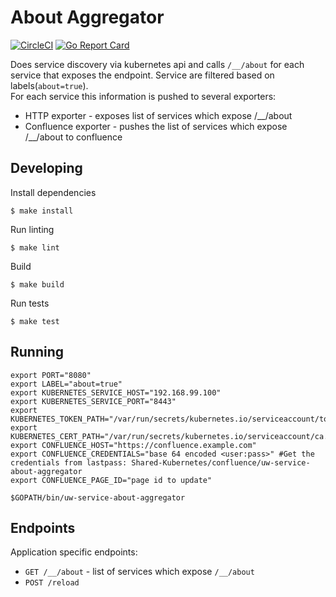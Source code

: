 # About Aggregator
[![CircleCI](https://circleci.com/gh/utilitywarehouse/uw-service-about-aggregator.svg?style=shield)](https://circleci.com/gh/utilitywarehouse/uw-service-about-aggregator)
[![Go Report Card](https://goreportcard.com/badge/github.com/utilitywarehouse/uw-service-about-aggregator)](https://goreportcard.com/report/github.com/utilitywarehouse/uw-service-about-aggregator)

Does service discovery via kubernetes api and calls `/__/about` for each service that exposes the endpoint. Service are filtered based on labels(`about=true`).   
For each service this information is pushed to several exporters:   

   * HTTP exporter - exposes list of services which expose /__/about   
   * Confluence exporter - pushes the list of services which expose /__/about to confluence

## Developing

Install dependencies

    $ make install

Run linting

    $ make lint

Build

    $ make build

Run tests

    $ make test

## Running

    export PORT="8080"
    export LABEL="about=true"
    export KUBERNETES_SERVICE_HOST="192.168.99.100"
    export KUBERNETES_SERVICE_PORT="8443"
    export KUBERNETES_TOKEN_PATH="/var/run/secrets/kubernetes.io/serviceaccount/token"
    export KUBERNETES_CERT_PATH="/var/run/secrets/kubernetes.io/serviceaccount/ca.crt"
    export CONFLUENCE_HOST="https://confluence.example.com"
    export CONFLUENCE_CREDENTIALS="base 64 encoded <user:pass>" #Get the credentials from lastpass: Shared-Kubernetes/confluence/uw-service-about-aggregator 
    export CONFLUENCE_PAGE_ID="page id to update"

    $GOPATH/bin/uw-service-about-aggregator


## Endpoints   
Application specific endpoints:
   
   * `GET /__/about` - list of services which expose `/__/about`
   * `POST /reload`
   
